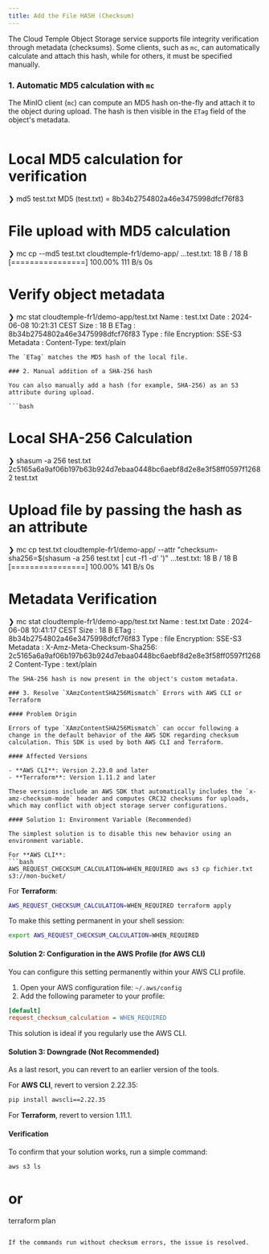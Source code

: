 ```yaml
---
title: Add the File HASH (Checksum)
---
```


The Cloud Temple Object Storage service supports file integrity verification through metadata (checksums). Some clients, such as `mc`, can automatically calculate and attach this hash, while for others, it must be specified manually.

### 1. Automatic MD5 calculation with `mc`

The MinIO client (`mc`) can compute an MD5 hash on-the-fly and attach it to the object during upload. The hash is then visible in the `ETag` field of the object's metadata.

```bash
```

# Local MD5 calculation for verification
❯ md5 test.txt
MD5 (test.txt) = 8b34b2754802a46e3475998dfcf76f83

# File upload with MD5 calculation
❯ mc cp --md5 test.txt cloudtemple-fr1/demo-app/
...test.txt: 18 B / 18 B [================] 100.00% 111 B/s 0s

# Verify object metadata
❯ mc stat cloudtemple-fr1/demo-app/test.txt
Name      : test.txt
Date      : 2024-06-08 10:21:31 CEST
Size      : 18 B
ETag      : 8b34b2754802a46e3475998dfcf76f83
Type      : file
Encryption: SSE-S3
Metadata  :
    Content-Type: text/plain
```
The `ETag` matches the MD5 hash of the local file.

### 2. Manual addition of a SHA-256 hash

You can also manually add a hash (for example, SHA-256) as an S3 attribute during upload.

```bash
```

# Local SHA-256 Calculation
❯ shasum -a 256 test.txt
2c5165a6a9af06b197b63b924d7ebaa0448bc6aebf8d2e8e3f58ff0597f12682  test.txt

# Upload file by passing the hash as an attribute
❯ mc cp test.txt cloudtemple-fr1/demo-app/ --attr "checksum-sha256=$(shasum -a 256 test.txt | cut -f1 -d' ')"
...test.txt: 18 B / 18 B [================] 100.00% 141 B/s 0s

# Metadata Verification
❯ mc stat cloudtemple-fr1/demo-app/test.txt
Name      : test.txt
Date      : 2024-06-08 10:41:17 CEST
Size      : 18 B
ETag      : 8b34b2754802a46e3475998dfcf76f83
Type      : file
Encryption: SSE-S3
Metadata  :
    X-Amz-Meta-Checksum-Sha256: 2c5165a6a9af06b197b63b924d7ebaa0448bc6aebf8d2e8e3f58ff0597f12682
    Content-Type              : text/plain
```
The SHA-256 hash is now present in the object's custom metadata.

### 3. Resolve `XAmzContentSHA256Mismatch` Errors with AWS CLI or Terraform

#### Problem Origin

Errors of type `XAmzContentSHA256Mismatch` can occur following a change in the default behavior of the AWS SDK regarding checksum calculation. This SDK is used by both AWS CLI and Terraform.

#### Affected Versions

- **AWS CLI**: Version 2.23.0 and later
- **Terraform**: Version 1.11.2 and later

These versions include an AWS SDK that automatically includes the `x-amz-checksum-mode` header and computes CRC32 checksums for uploads, which may conflict with object storage server configurations.

#### Solution 1: Environment Variable (Recommended)

The simplest solution is to disable this new behavior using an environment variable.

For **AWS CLI**:
```bash
AWS_REQUEST_CHECKSUM_CALCULATION=WHEN_REQUIRED aws s3 cp fichier.txt s3://mon-bucket/
```

For **Terraform**:
```bash
AWS_REQUEST_CHECKSUM_CALCULATION=WHEN_REQUIRED terraform apply
```

To make this setting permanent in your shell session:
```bash
export AWS_REQUEST_CHECKSUM_CALCULATION=WHEN_REQUIRED
```

#### Solution 2: Configuration in the AWS Profile (for AWS CLI)

You can configure this setting permanently within your AWS CLI profile.

1.  Open your AWS configuration file: `~/.aws/config`
2.  Add the following parameter to your profile:

```ini
[default]
request_checksum_calculation = WHEN_REQUIRED
```

This solution is ideal if you regularly use the AWS CLI.

#### Solution 3: Downgrade (Not Recommended)

As a last resort, you can revert to an earlier version of the tools.

For **AWS CLI**, revert to version 2.22.35:
```bash
pip install awscli==2.22.35
```

For **Terraform**, revert to version 1.11.1.

#### Verification

To confirm that your solution works, run a simple command:

```bash
aws s3 ls
```

# or
terraform plan
```

If the commands run without checksum errors, the issue is resolved.